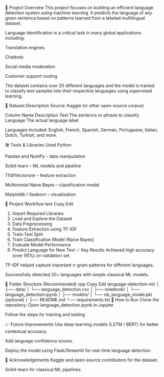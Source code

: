 📝 Project Overview
This project focuses on building an efficient language detection system using machine learning. It predicts the language of any given sentence based on patterns learned from a labeled multilingual dataset.

Language identification is a critical task in many global applications including:

Translation engines

Chatbots

Social media moderation

Customer support routing

The dataset contains over 20 different languages and the model is trained to classify text samples into their respective languages using supervised learning.

📂 Dataset Description
Source: Kaggle (or other open-source corpus)

Column Name	Description
Text	The sentence or phrase to classify
Language	The actual language label

Languages Included: English, French, Spanish, German, Portuguese, Italian, Dutch, Turkish, and more.

🛠 Tools & Libraries Used
Python

Pandas and NumPy – data manipulation

Scikit-learn – ML models and pipeline

TfidfVectorizer – feature extraction

Multinomial Naive Bayes – classification model

Matplotlib / Seaborn – visualization

🔁 Project Workflow
text
Copy
Edit
1. Import Required Libraries
2. Load and Explore the Dataset
3. Data Preprocessing
4. Feature Extraction using TF-IDF
5. Train-Test Split
6. Train Classification Model (Naive Bayes)
7. Evaluate Model Performance
8. Predict Language for New Text
✅ Key Results
Achieved high accuracy (over 95%) on validation set.

TF-IDF helped capture important n-gram patterns for different languages.

Successfully detected 20+ languages with simple classical ML models.

📌 Folder Structure (Recommended)
cpp
Copy
Edit
language-detection-ml/
│
├── data/
│   └── language_detection.csv
│
├── notebook/
│   └── language_detection.ipynb
│
├── models/
│   └── nb_language_model.pkl (optional)
│
├── README.md
└── requirements.txt
🚀 How to Run
Clone the repository:
Open language_detection.ipynb in Jupyter

Follow the steps for training and testing

📈 Future Improvements
Use deep learning models (LSTM / BERT) for better contextual accuracy.

Add language confidence scores.

Deploy the model using Flask/Streamlit for real-time language detection.

🙌 Acknowledgements
Kaggle and open-source contributors for the dataset.

Scikit-learn for classical ML pipelines.

